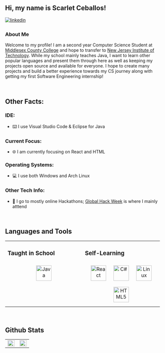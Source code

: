 ## Hi, my name is Scarlet Ceballos!  
  

<a href="https://linkedin.com/in/scarletceballos" target="_blank">
<img src=https://img.shields.io/badge/linkedin-%231E77B5.svg?&style=for-the-badge&logo=linkedin&logoColor=white alt=linkedin style="margin-bottom: 5px;" />
</a>  
  



### About Me  
Welcome to my profile! I am a second year Computer Science Student at [Middlesex County College](https://middlesexcollege.edu/) and hope to transfer to [New Jersey Institute of Technology](https://computing.njit.edu/). While my school mainly teaches Java, I want to learn other popular languages and present them through here as well as keeping my projects open source and available for everyone. I hope to create many projects and build a better experience towards my CS journey along with getting my first Software Engineering internship!  
  

<br/>  


## Other Facts:  


### IDE:  
- ⌨️ I use Visual Studio Code & Eclipse for Java  
  



### Current Focus:  
- 🌐 I am currently focusing on React and HTML  
  



### Operating Systems:  
- 💻 I use both Windows and Arch Linux  
  



### Other Tech Info:  
- 🐊 I go to mostly online Hackathons; [Global Hack Week](https://ghw.mlh.io/) is where I mainly atttend  
  

<br/>  


## Languages and Tools  
<table><tr><td valign="top" width="50%">



### Taught in School  
<div align="center">  
<a href="https://www.java.com/" target="_blank"><img style="margin: 10px" src="https://profilinator.rishav.dev/skills-assets/java-original-wordmark.svg" alt="Java" height="50" /></a>  
</div>

</td><td valign="top" width="50%">



### Self-Learning  
<div align="center">  
<a href="https://reactjs.org/" target="_blank"><img style="margin: 10px" src="https://profilinator.rishav.dev/skills-assets/react-original-wordmark.svg" alt="React" height="50" /></a>  
<a href="https://docs.microsoft.com/en-us/dotnet/csharp/" target="_blank"><img style="margin: 10px" src="https://profilinator.rishav.dev/skills-assets/csharp-original.svg" alt="C#" height="50" /></a>  
<a href="https://www.linux.org/" target="_blank"><img style="margin: 10px" src="https://profilinator.rishav.dev/skills-assets/linux-original.svg" alt="Linux" height="50" /></a>  
<a href="https://en.wikipedia.org/wiki/HTML5" target="_blank"><img style="margin: 10px" src="https://profilinator.rishav.dev/skills-assets/html5-original-wordmark.svg" alt="HTML5" height="50" /></a>  
</div>

</td></tr></table>  

<br/>  


## Github Stats  
<table><tr><td valign="top" width="50%">

<img src="https://github-readme-stats.vercel.app/api?username=scarletceballos&show_icons=true&count_private=true&hide_border=true" align="left" style="width: 100%" />

</td><td valign="top" width="50%">

<img src="https://github-readme-stats.vercel.app/api/top-langs/?username=scarletceballos&hide_border=true&layout=compact" align="left" style="width: 100%" />

</td></tr></table>  
